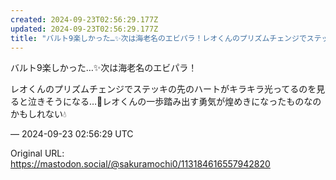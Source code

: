 ```yaml
---
created: 2024-09-23T02:56:29.177Z
updated: 2024-09-23T02:56:29.177Z
title: "バルト9楽しかった…✨️次は海老名のエビパラ！レオくんのプリズムチェンジでステッ[...]"
---
```


<p>バルト9楽しかった…✨️次は海老名のエビパラ！</p><p>レオくんのプリズムチェンジでステッキの先のハートがキラキラ光ってるのを見ると泣きそうになる…💛レオくんの一歩踏み出す勇気が煌めきになったものなのかもしれない💧</p>

&mdash; 2024-09-23 02:56:29 UTC

Original URL: https://mastodon.social/@sakuramochi0/113184616557942820
